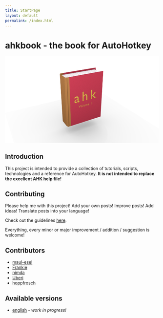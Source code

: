 ```yaml
---
title: StartPage
layout: default
permalink: /index.html
---
```


# ahkbook - the book for AutoHotkey

![logo](logo.png)

## Introduction
This project is intended to provide a collection of tutorials, scripts, technologies and a reference for AutoHotkey.
**It is not intended to replace the excellent AHK help file!**

## Contributing
Please help me with this project! Add your own posts! Improve posts! Add ideas! Translate posts into your language!

Check out the guidelines [here](https://github.com/ahkscript/ahkbook#readme).

Everything, every minor or major improvement / addition / suggestion is welcome!

## Contributors
* [maul-esel](http://maul-esel.github.com/)
* [Frankie](http://aboutscript.com/blog/)
* [nimda](https://github.com/nimdahk)
* [Uberi](http://www.autohotkey.net/~Uberi/)
* [hoppfrosch](https://github.com/hoppfrosch)

## Available versions
* [english](en/Introduction.html) - *work in progress!*
